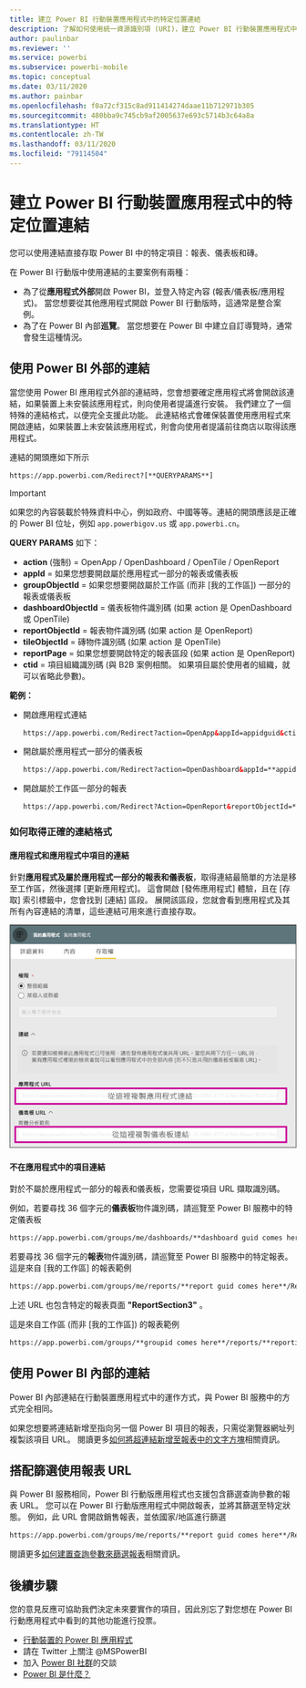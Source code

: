 ```yaml
---
title: 建立 Power BI 行動裝置應用程式中的特定位置連結
description: 了解如何使用統一資源識別項 (URI)，建立 Power BI 行動裝置應用程式中特定儀表板、磚或報表的深層連結。
author: paulinbar
ms.reviewer: ''
ms.service: powerbi
ms.subservice: powerbi-mobile
ms.topic: conceptual
ms.date: 03/11/2020
ms.author: painbar
ms.openlocfilehash: f0a72cf315c8ad911414274daae11b712971b305
ms.sourcegitcommit: 480bba9c745cb9af2005637e693c5714b3c64a8a
ms.translationtype: HT
ms.contentlocale: zh-TW
ms.lasthandoff: 03/11/2020
ms.locfileid: "79114504"
---
```

# <a name="create-a-link-to-a-specific-location-in-the-power-bi-mobile-apps"></a>建立 Power BI 行動裝置應用程式中的特定位置連結
您可以使用連結直接存取 Power BI 中的特定項目：報表、儀表板和磚。

在 Power BI 行動版中使用連結的主要案例有兩種： 

* 為了從**應用程式外部**開啟 Power BI，並登入特定內容 (報表/儀表板/應用程式)。 當您想要從其他應用程式開啟 Power BI 行動版時，這通常是整合案例。 
* 為了在 Power BI 內部**巡覽**。 當您想要在 Power BI 中建立自訂導覽時，通常會發生這種情況。


## <a name="use-links-from-outside-of-power-bi"></a>使用 Power BI 外部的連結
當您使用 Power BI 應用程式外部的連結時，您會想要確定應用程式將會開啟該連結，如果裝置上未安裝該應用程式，則向使用者提議進行安裝。 我們建立了一個特殊的連結格式，以便完全支援此功能。 此連結格式會確保裝置使用應用程式來開啟連結，如果裝置上未安裝該應用程式，則會向使用者提議前往商店以取得該應用程式。

連結的開頭應如下所示  
```html
https://app.powerbi.com/Redirect?[**QUERYPARAMS**]
```

> [!IMPORTANT]
> 如果您的內容裝載於特殊資料中心，例如政府、中國等等。連結的開頭應該是正確的 Power BI 位址，例如 `app.powerbigov.us` 或 `app.powerbi.cn`。   
>


**QUERY PARAMS** 如下：
* **action** (強制) = OpenApp / OpenDashboard / OpenTile / OpenReport
* **appId** = 如果您想要開啟屬於應用程式一部分的報表或儀表板 
* **groupObjectId** = 如果您想要開啟屬於工作區 (而非 [我的工作區]) 一部分的報表或儀表板
* **dashboardObjectId** = 儀表板物件識別碼 (如果 action 是 OpenDashboard 或 OpenTile)
* **reportObjectId** = 報表物件識別碼 (如果 action 是 OpenReport)
* **tileObjectId** = 磚物件識別碼 (如果 action 是 OpenTile)
* **reportPage** = 如果您想要開啟特定的報表區段 (如果 action 是 OpenReport)
* **ctid** = 項目組織識別碼 (與 B2B 案例相關。 如果項目屬於使用者的組織，就可以省略此參數)。

**範例：**

* 開啟應用程式連結 
  ```html
  https://app.powerbi.com/Redirect?action=OpenApp&appId=appidguid&ctid=organizationid
  ```

* 開啟屬於應用程式一部分的儀表板 
  ```html
  https://app.powerbi.com/Redirect?action=OpenDashboard&appId=**appidguid**&dashboardObjectId=**dashboardidguid**&ctid=**organizationid**
  ```

* 開啟屬於工作區一部分的報表
  ```html
  https://app.powerbi.com/Redirect?Action=OpenReport&reportObjectId=**reportidguid**&groupObjectId=**groupidguid**&reportPage=**ReportSectionName**
  ```

### <a name="how-to-get-the-right-link-format"></a>如何取得正確的連結格式

#### <a name="links-of-apps-and-items-in-app"></a>應用程式和應用程式中項目的連結

針對**應用程式及屬於應用程式一部分的報表和儀表板**，取得連結最簡單的方法是移至工作區，然後選擇 [更新應用程式]。 這會開啟 [發佈應用程式] 體驗，且在 [存取] 索引標籤中，您會找到 [連結]  區段。 展開該區段，您就會看到應用程式及其所有內容連結的清單，這些連結可用來進行直接存取。

![Power BI 的發佈應用程式連結 ](./media/mobile-apps-links/mobile-link-copy-app-links.png)

#### <a name="links-of-items-not-in-app"></a>不在應用程式中的項目連結 

對於不屬於應用程式一部分的報表和儀表板，您需要從項目 URL 擷取識別碼。

例如，若要尋找 36 個字元的**儀表板**物件識別碼，請巡覽至 Power BI 服務中的特定儀表板 

```html
https://app.powerbi.com/groups/me/dashboards/**dashboard guid comes here**?ctid=**organization id comes here**`
```

若要尋找 36 個字元的**報表**物件識別碼，請巡覽至 Power BI 服務中的特定報表。
這是來自 [我的工作區] 的報表範例

```html
https://app.powerbi.com/groups/me/reports/**report guid comes here**/ReportSection3?ctid=**organization id comes here**`
```
上述 URL 也包含特定的報表頁面 **"ReportSection3"** 。

這是來自工作區 (而非 [我的工作區]) 的報表範例

```html
https://app.powerbi.com/groups/**groupid comes here**/reports/**reportid comes here**/ReportSection1?ctid=**organizationid comes here**
```

## <a name="use-links-inside-power-bi"></a>使用 Power BI 內部的連結

Power BI 內部連結在行動裝置應用程式中的運作方式，與 Power BI 服務中的方式完全相同。

如果您想要將連結新增至指向另一個 Power BI 項目的報表，只需從瀏覽器網址列複製該項目 URL。 閱讀更多[如何將超連結新增至報表中的文字方塊](https://docs.microsoft.com/power-bi/service-add-hyperlink-to-text-box)相關資訊。

## <a name="use-report-url-with-filter"></a>搭配篩選使用報表 URL
與 Power BI 服務相同，Power BI 行動版應用程式也支援包含篩選查詢參數的報表 URL。 您可以在 Power BI 行動版應用程式中開啟報表，並將其篩選至特定狀態。 例如，此 URL 會開啟銷售報表，並依國家/地區進行篩選

```html
https://app.powerbi.com/groups/me/reports/**report guid comes here**/ReportSection3?ctid=**organization id comes here**&filter=Store/Territory eq 'NC'
```

閱讀更多[如何建置查詢參數來篩選報表](https://docs.microsoft.com/power-bi/service-url-filters)相關資訊。

## <a name="next-steps"></a>後續步驟
您的意見反應可協助我們決定未來要實作的項目，因此別忘了對您想在 Power BI 行動應用程式中看到的其他功能進行投票。 

* [行動裝置的 Power BI 應用程式](mobile-apps-for-mobile-devices.md)
* 請在 Twitter 上關注 @MSPowerBI
* 加入 [Power BI 社群](https://community.powerbi.com/)的交談
* [Power BI 是什麼？](../../fundamentals/power-bi-overview.md)

